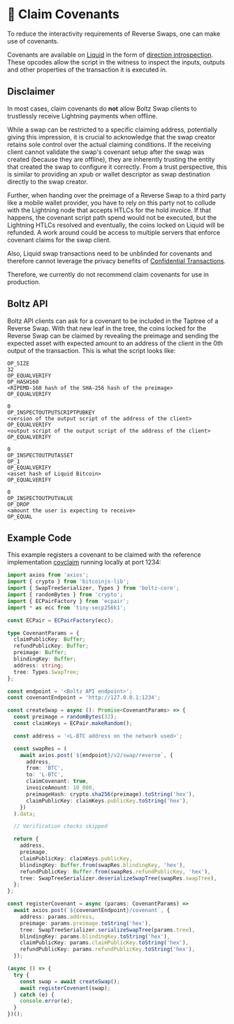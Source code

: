 # 📜 Claim Covenants

To reduce the interactivity requirements of Reverse Swaps, one can make use of
covenants.

Covenants are available on [Liquid](https://liquid.net/) in the form of
[direction introspection](https://github.com/ElementsProject/elements/blob/master/doc/tapscript_opcodes.md#new-opcodes-for-additional-functionality).
These opcodes allow the script in the witness to inspect the inputs, outputs and
other properties of the transaction it is executed in.

## Disclaimer

In most cases, claim covenants do **not** allow Boltz Swap clients to
trustlessly receive Lightning payments when offline.

While a swap can be restricted to a specific claiming address, potentially
giving this impression, it is crucial to acknowledge that the swap creator
retains sole control over the actual claiming conditions. If the receiving
client cannot validate the swap's covenant setup after the swap was created
(because they are offline), they are inherently trusting the entity that created
the swap to configure it correctly. From a trust perspective, this is similar to
providing an xpub or wallet descriptor as swap destination directly to the swap
creator.

Further, when handing over the preimage of a Reverse Swap to a third party like
a mobile wallet provider, you have to rely on this party not to collude with the
Lightning node that accepts HTLCs for the hold invoice. If that happens, the
covenant script path spend would not be executed, but the Lightning HTLCs
resolved and eventually, the coins locked on Liquid will be refunded. A work
around could be access to multiple servers that enforce covenant claims for the
swap client.

Also, Liquid swap transactions need to be unblinded for covenants and therefore
cannot leverage the privacy benefits of
[Confidential Transactions](https://glossary.blockstream.com/confidential-transactions/).

Therefore, we currently do not recommend claim covenants for use in production.

## Boltz API

Boltz API clients can ask for a covenant to be included in the Taptree of a
Reverse Swap. With that new leaf in the tree, the coins locked for the Reverse
Swap can be claimed by revealing the preimage and sending the expected asset
with expected amount to an address of the client in the 0th output of the
transaction. This is what the script looks like:

```
OP_SIZE
32
OP_EQUALVERIFY
OP_HASH160
<RIPEMD-160 hash of the SHA-256 hash of the preimage>
OP_EQUALVERIFY

0
OP_INSPECTOUTPUTSCRIPTPUBKEY
<version of the output script of the address of the client>
OP_EQUALVERIFY
<output script of the output script of the address of the client>
OP_EQUALVERIFY

0
OP_INSPECTOUTPUTASSET
OP_1
OP_EQUALVERIFY
<asset hash of Liquid Bitcoin>
OP_EQUALVERIFY

0
OP_INSPECTOUTPUTVALUE
OP_DROP
<amount the user is expecting to receive>
OP_EQUAL
```

## Example Code

This example registers a covenant to be claimed with the reference
implementation [covclaim](https://github.com/BoltzExchange/covclaim/) running
locally at port 1234:

```typescript
import axios from 'axios';
import { crypto } from 'bitcoinjs-lib';
import { SwapTreeSerializer, Types } from 'boltz-core';
import { randomBytes } from 'crypto';
import { ECPairFactory } from 'ecpair';
import * as ecc from 'tiny-secp256k1';

const ECPair = ECPairFactory(ecc);

type CovenantParams = {
  claimPublicKey: Buffer;
  refundPublicKey: Buffer;
  preimage: Buffer;
  blindingKey: Buffer;
  address: string;
  tree: Types.SwapTree;
};

const endpoint = '<Boltz API endpoint>';
const covenantEndpoint = 'http://127.0.0.1:1234';

const createSwap = async (): Promise<CovenantParams> => {
  const preimage = randomBytes(32);
  const claimKeys = ECPair.makeRandom();

  const address = '<L-BTC address on the network used>';

  const swapRes = (
    await axios.post(`${endpoint}/v2/swap/reverse`, {
      address,
      from: 'BTC',
      to: 'L-BTC',
      claimCovenant: true,
      invoiceAmount: 10_000,
      preimageHash: crypto.sha256(preimage).toString('hex'),
      claimPublicKey: claimKeys.publicKey.toString('hex'),
    })
  ).data;

  // Verification checks skipped

  return {
    address,
    preimage,
    claimPublicKey: claimKeys.publicKey,
    blindingKey: Buffer.from(swapRes.blindingKey, 'hex'),
    refundPublicKey: Buffer.from(swapRes.refundPublicKey, 'hex'),
    tree: SwapTreeSerializer.deserializeSwapTree(swapRes.swapTree),
  };
};

const registerCovenant = async (params: CovenantParams) =>
  await axios.post(`${covenantEndpoint}/covenant`, {
    address: params.address,
    preimage: params.preimage.toString('hex'),
    tree: SwapTreeSerializer.serializeSwapTree(params.tree),
    blindingKey: params.blindingKey.toString('hex'),
    claimPublicKey: params.claimPublicKey.toString('hex'),
    refundPublicKey: params.refundPublicKey.toString('hex'),
  });

(async () => {
  try {
    const swap = await createSwap();
    await registerCovenant(swap);
  } catch (e) {
    console.error(e);
  }
})();
```

